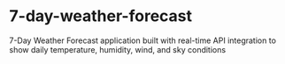 # 7-day-weather-forecast
7-Day Weather Forecast application built with real-time API integration to show daily temperature, humidity, wind, and sky conditions
